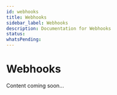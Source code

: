 ```yaml
---
id: webhooks
title: Webhooks
sidebar_label: Webhooks
description: Documentation for Webhooks
status: 
whatsPending: 
---
```


# Webhooks

Content coming soon...

